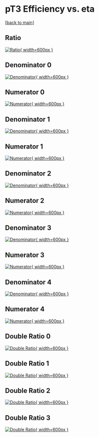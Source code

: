 # pT3 Efficiency vs. eta

[[back to main](./)]



## Ratio

[![Ratio](../mtv/var/pT3_xtr_321_-1_eff_eta.png){ width=600px }](../mtv/var/pT3_xtr_321_-1_eff_eta.pdf)

## Denominator 0

[![Denominator](../mtv/den/pT3_xtr_321_-1_eff_eta_den0.png){ width=600px }](../mtv/den/pT3_xtr_321_-1_eff_eta_den0.pdf)

## Numerator 0

[![Numerator](../mtv/num/pT3_xtr_321_-1_eff_eta_num0.png){ width=600px }](../mtv/num/pT3_xtr_321_-1_eff_eta_num0.pdf)

## Denominator 1

[![Denominator](../mtv/den/pT3_xtr_321_-1_eff_eta_den1.png){ width=600px }](../mtv/den/pT3_xtr_321_-1_eff_eta_den1.pdf)

## Numerator 1

[![Numerator](../mtv/num/pT3_xtr_321_-1_eff_eta_num1.png){ width=600px }](../mtv/num/pT3_xtr_321_-1_eff_eta_num1.pdf)

## Denominator 2

[![Denominator](../mtv/den/pT3_xtr_321_-1_eff_eta_den2.png){ width=600px }](../mtv/den/pT3_xtr_321_-1_eff_eta_den2.pdf)

## Numerator 2

[![Numerator](../mtv/num/pT3_xtr_321_-1_eff_eta_num2.png){ width=600px }](../mtv/num/pT3_xtr_321_-1_eff_eta_num2.pdf)

## Denominator 3

[![Denominator](../mtv/den/pT3_xtr_321_-1_eff_eta_den3.png){ width=600px }](../mtv/den/pT3_xtr_321_-1_eff_eta_den3.pdf)

## Numerator 3

[![Numerator](../mtv/num/pT3_xtr_321_-1_eff_eta_num3.png){ width=600px }](../mtv/num/pT3_xtr_321_-1_eff_eta_num3.pdf)

## Denominator 4

[![Denominator](../mtv/den/pT3_xtr_321_-1_eff_eta_den4.png){ width=600px }](../mtv/den/pT3_xtr_321_-1_eff_eta_den4.pdf)

## Numerator 4

[![Numerator](../mtv/num/pT3_xtr_321_-1_eff_eta_num4.png){ width=600px }](../mtv/num/pT3_xtr_321_-1_eff_eta_num4.pdf)

## Double Ratio 0

[![Double Ratio](../mtv/ratio/pT3_xtr_321_-1_eff_eta_ratio0.png){ width=600px }](../mtv/ratio/pT3_xtr_321_-1_eff_eta_ratio0.pdf)

## Double Ratio 1

[![Double Ratio](../mtv/ratio/pT3_xtr_321_-1_eff_eta_ratio1.png){ width=600px }](../mtv/ratio/pT3_xtr_321_-1_eff_eta_ratio1.pdf)

## Double Ratio 2

[![Double Ratio](../mtv/ratio/pT3_xtr_321_-1_eff_eta_ratio2.png){ width=600px }](../mtv/ratio/pT3_xtr_321_-1_eff_eta_ratio2.pdf)

## Double Ratio 3

[![Double Ratio](../mtv/ratio/pT3_xtr_321_-1_eff_eta_ratio3.png){ width=600px }](../mtv/ratio/pT3_xtr_321_-1_eff_eta_ratio3.pdf)

